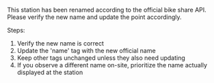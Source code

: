﻿This station has been renamed according to the official bike share API. Please verify the new name and update the point accordingly.

Steps:
1. Verify the new name is correct
2. Update the 'name' tag with the new official name
3. Keep other tags unchanged unless they also need updating
4. If you observe a different name on-site, prioritize the name actually displayed at the station

